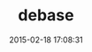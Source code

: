 ---
layout: post
title:  "debase"
repo:   "denofevil/debase"
date:   2015-02-18 17:08:31
gemurl: https://github.com/denofevil/debase
---